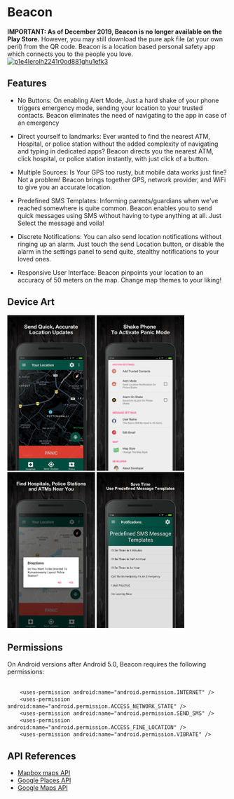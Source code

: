 # Beacon
**IMPORTANT: As of December 2019, Beacon is no longer available on the Play Store.** However, you may still download the pure apk file (at your own peril) from the QR code.
Beacon is a location based personal safety app which connects you to the people you love.</br>
<a href='https://postimages.org/' target='_blank'><img src='https://i.postimg.cc/JGvTkf6W/p1e4lerolh2241r0od881ghu1efk3.png' align = "centre" border='0' alt='p1e4lerolh2241r0od881ghu1efk3'/></a>
## Features

- No Buttons: On enabling Alert Mode, Just a hard shake of your phone triggers emergency mode, sending your location to your trusted contacts. Beacon eliminates the need of navigating to the app in case of an emergency

- Direct yourself to landmarks: Ever wanted to find the nearest ATM, Hospital, or police station without the added complexity of navigating and typing in dedicated apps? Beacon directs you the nearest ATM, click hospital, or police station instantly, with just click of a button.

- Multiple Sources: Is Your GPS too rusty, but mobile data works just fine? Not a problem! Beacon brings together GPS, network provider, and WiFi to give you an accurate location.

- Predefined SMS Templates: Informing parents/guardians when we've reached somewhere is quite common. Beacon enables you to send quick messages using SMS without having to type anything at all. Just Select the message and voila!

- Discrete Notifications: You can also send location notifications without ringing up an alarm. Just touch the send Location button, or disable the alarm in the settings panel to send quite, stealthy notifications to your loved ones.

- Responsive User Interface: Beacon pinpoints your location to an accuracy of 50 meters on the map. Change map themes to your liking!

## Device Art

<img src="https://github.com/arjunarao619/Beacon/blob/master/app/src/main/res/drawable/unnamed%20(1).png?raw=True" width="200" align = "centre" /> <img src="https://github.com/arjunarao619/Beacon/blob/master/app/src/main/res/drawable/unnamed%20(2).png?raw=True" width="200" align = "centre" /> <img src="https://github.com/arjunarao619/Beacon/blob/master/app/src/main/res/drawable/unnamed%20(3).png?raw=True" width="200" align = "centre" /> <img src="https://github.com/arjunarao619/Beacon/blob/master/app/src/main/res/drawable/unnamed%20(4).png?raw=True" width="200" align = "centre" />

## Permissions
On Android versions after Android 5.0, Beacon requires the following permissions:
```

    <uses-permission android:name="android.permission.INTERNET" />
    <uses-permission android:name="android.permission.ACCESS_NETWORK_STATE" />
    <uses-permission android:name="android.permission.SEND_SMS" />
    <uses-permission android:name="android.permission.ACCESS_FINE_LOCATION" />
    <uses-permission android:name="android.permission.VIBRATE" />
```
## API References
- [Mapbox maps API](https://docs.mapbox.com/android/maps/overview/)
- [Google Places API](https://developers.google.com/places/android-sdk/intro)
- [Google Maps API](https://developers.google.com/maps/documentation/android-sdk/intro)



